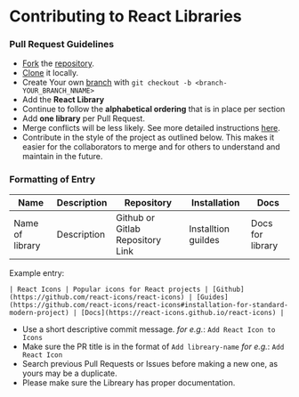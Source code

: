 # Contributing to React Libraries

### Pull Request Guidelines

* [Fork][fork-link] the [repository](repo-link).
* [Clone][clone-link] it locally.
* Create Your own [branch][branch-link] with `git checkout -b <branch-YOUR_BRANCH_NNAME>`
* Add the **React Library** 
* Continue to follow the **alphabetical ordering** that is in place per section
* Add **one library** per Pull Request.
* Merge conflicts will be less likely. See more detailed instructions [here][syncing-link].
* Contribute in the style of the project as outlined below. This makes it easier for the collaborators to merge
and for others to understand and maintain in the future.


### Formatting of Entry
| Name | Description | Repository | Installation | Docs |
|---|---|---|---|---|
| Name of library | Description | Github or Gitlab Repository Link | Installtion guildes | Docs for library |

Example entry:

```
| React Icons | Popular icons for React projects | [Github](https://github.com/react-icons/react-icons) | [Guides](https://github.com/react-icons/react-icons#installation-for-standard-modern-project) | [Docs](https://react-icons.github.io/react-icons) |
```

* Use a short descriptive commit message. *for e.g.*: `Add React Icon to Icons`
* Make sure the PR title is in the format of `Add libreary-name` *for e.g.*: `Add React Icon`
* Search previous Pull Requests or Issues before making a new one, as yours may be a duplicate.
* Please make sure the Libreary has proper documentation.


[repo-link]: <https://github.com/ByteClan/react-libraries>
[branch-link]: <http://guides.github.com/introduction/flow/>
[clone-link]: <https://help.github.com/articles/cloning-a-repository/>
[fork-link]: <http://guides.github.com/activities/forking/>
[syncing-link]: <https://help.github.com/articles/syncing-a-fork>
